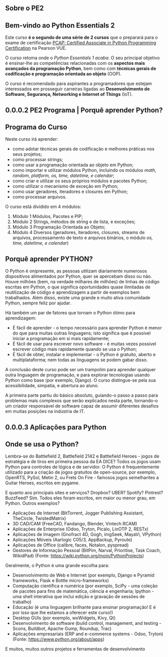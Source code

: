 ## Sobre o PE2

## Bem-vindo ao Python Essentials 2

Este curso **é o segundo de uma série de 2 cursos** que o preparará para o exame de certificação [PCAP: Certified Associate in Python Programming Certification](https://pythoninstitute.org/pcap) na Pearson VUE.

O curso retoma onde o *Python Essentials 1 acaba*. O seu principal objetivo é ensinar-lhe as competências relacionadas com os **aspectos mais avançados da programação Python**, bem como com **técnicas gerais de codificação e programação orientada ao objeto** (OOP).

O curso é recomendado para aspirantes a programadores que estejam interessados em prosseguir carreiras ligadas ao **Desenvolvimento de Software, Segurança, Networking e Internet of Things** (IoT).

## 0.0.0.2 PE2 Programa | Porquê aprender Python?

## Programa do Curso

Neste curso irá aprender:

* como adotar técnicas gerais de codificação e melhores práticas nos seus projetos;
* como processar strings;
* como usar a programação orientada ao objeto em Python;
* como importar e utilizar módulos Python, incluindo os módulos *math, random, platform, os, time, datetime, e calendar*;
* como criar e utilizar os seus próprios módulos e pacotes Python;
* como utilizar o mecanismo de exceção em Python;
* como usar geradores, iteradores e closures em Python;
* como processar arquivos.

O curso está dividido em 4 módulos:

1. Módulo 1
    Módulos, Pacotes e PIP;
1. Módulo 2
    Strings, métodos de string e de lista, e exceções;
1. Módulo 3
    Programação Orientada ao Objeto;
1. Módulo 4
    Diversos (geradores, iteradores, closures, streams de arquivos, processamento de texto e arquivos binários, o módulo *os, time, datetime, e calendar*)


## Porquê aprender PYTHON?

O Python é onipresente, as pessoas utilizam diariamente numerosos dispositivos alimentados por Python, quer se apercebam disso ou não. Houve milhões (bem, na verdade milhares de milhões) de linhas de código escritas em Python, o que significa oportunidades quase ilimitadas de reutilização de código e aprendizagem a partir de exemplos bem trabalhados. Além disso, existe uma grande e muito ativa comunidade Python, sempre feliz por ajudar.

Há também um par de fatores que tornam o Python ótimo para aprendizagem:

* É fácil de aprender - o tempo necessário para aprender Python é menor do que para muitas outras linguagens; isto significa que é possível iniciar a programação em si mais rapidamente;
* É fácil de usar para escrever novo software - é muitas vezes possível escrever código mais rapidamente quando se usa o Python;
* É fácil de obter, instalar e implementar - o Python é gratuito, aberto e multiplataforma; nem todas as linguagens se podem gabar disso.

A conclusão deste curso pode ser um trampolim para aprender qualquer outra linguagem de programação, e para explorar tecnologias usando Python como base (por exemplo, Django). O curso distingue-se pela sua acessibilidade, simpatia, e abertura ao aluno.

A primeira parte partiu do básico absoluto, guiando-o passo a passo para problemas mais complexos que serão explicados nesta parte, tornando-o um criador responsável de software capaz de assumir diferentes desafios em muitas posições na indústria de IT.

## 0.0.0.3 Aplicações para Python

## Onde se usa o Python?

Lembra-se do Battlefield 2, Battlefield 2142 e Battlefield Heroes - jogos de estratégia e de tiros em primeira pessoa da EA DICE? Todos os jogos usam Python para controles de lógica e de servidor. O Python é frequentemente utilizado para a criação de jogos gratuitos de open-source, por exemplo, OpenRTS, PySol, Metin 2, ou Frets On Fire - famosos jogos semelhantes a Guitar Heroes, escritos em pygame.

E quanto aos principais sites e serviços? Dropbox? UBER? Spotify? Pintrest? BuzzFeed? Sim. Todos eles foram escritos, em maior ou menor grau, em Python. Outros exemplos?

* Aplicações de Internet (BitTorrent, Jogger Publishing Assistant, TheCircle, TwistedMatrix)
* 3D CAD/CAM (FreeCAD, Fandango, Blender, Vintech RCAM)
* Aplicações de Enterprise (Odoo, Tryton, Picalo, LinOTP 2, RESTx)
* Aplicações de Imagem (Gnofract 4D, Gogh, imgSeek, MayaVi, VPython)
* Aplicações Móveis (Aarlogic C05/3, AppBackup, Pyroute)
* Aplicações de Office (calibre, faces, Notalon, pyspread)
* Gestores de Informação Pessoal (BitPim, Narval, Prioritise, Task Coach, WikidPad)
(Fonte: https://wiki.python.org/moin/PythonProjects)


Geralmente, o Python é uma grande escolha para:

* Desenvolvimento de Web e Internet (por exemplo, Django e Pyramid frameworks, Flask e Bottle micro-frameworks)
* Computação científica e numérica (por exemplo, SciPy - uma coleção de pacotes para fins de matemática, ciência e engenharia; Ipython - uma shell interativa que inclui edição e gravação de sessões de trabalho)
* Educação (é uma linguagem brilhante para ensinar programação! E é por isso que lhe estamos a oferecer este curso!)
* Desktop GUIs (por exemplo, wxWidgets, Kivy, Qt)
* Desenvolvimento de software (build control, management, and testing - Scons, Buildbot, Apache Gump, Roundup, Trac)
* Aplicações empresariais (ERP and e-commerce systems - Odoo, Tryton)
(Fonte: https://www.python.org/about/apps)

E muitos, muitos outros projetos e ferramentas de desenvolvimento